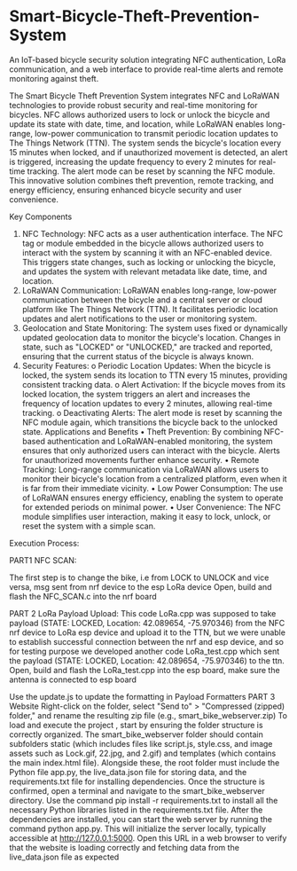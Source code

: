 # Smart-Bicycle-Theft-Prevention-System
An IoT-based bicycle security solution integrating NFC authentication, LoRa communication, and a web interface to provide real-time alerts and remote monitoring against theft.

The Smart Bicycle Theft Prevention System integrates NFC and LoRaWAN technologies to provide robust security and real-time monitoring for bicycles. NFC allows authorized users to lock or unlock the bicycle and update its state with date, time, and location, while LoRaWAN enables long-range, low-power communication to transmit periodic location updates to The Things Network (TTN). The system sends the bicycle's location every 15 minutes when locked, and if unauthorized movement is detected, an alert is triggered, increasing the update frequency to every 2 minutes for real-time tracking. The alert mode can be reset by scanning the NFC module. This innovative solution combines theft prevention, remote tracking, and energy efficiency, ensuring enhanced bicycle security and user convenience.

Key Components
1.	NFC Technology:
NFC acts as a user authentication interface. The NFC tag or module embedded in the bicycle allows authorized users to interact with the system by scanning it with an NFC-enabled device. This triggers state changes, such as locking or unlocking the bicycle, and updates the system with relevant metadata like date, time, and location.
2.	LoRaWAN Communication:
LoRaWAN enables long-range, low-power communication between the bicycle and a central server or cloud platform like The Things Network (TTN). It facilitates periodic location updates and alert notifications to the user or monitoring system.
3.	Geolocation and State Monitoring:
The system uses fixed or dynamically updated geolocation data to monitor the bicycle's location. Changes in state, such as "LOCKED" or "UNLOCKED," are tracked and reported, ensuring that the current status of the bicycle is always known.
4.	Security Features:
o	Periodic Location Updates: When the bicycle is locked, the system sends its location to TTN every 15 minutes, providing consistent tracking data.
o	Alert Activation: If the bicycle moves from its locked location, the system triggers an alert and increases the frequency of location updates to every 2 minutes, allowing real-time tracking.
o	Deactivating Alerts: The alert mode is reset by scanning the NFC module again, which transitions the bicycle back to the unlocked state.
Applications and Benefits
•	Theft Prevention: By combining NFC-based authentication and LoRaWAN-enabled monitoring, the system ensures that only authorized users can interact with the bicycle. Alerts for unauthorized movements further enhance security.
•	Remote Tracking: Long-range communication via LoRaWAN allows users to monitor their bicycle's location from a centralized platform, even when it is far from their immediate vicinity.
•	Low Power Consumption: The use of LoRaWAN ensures energy efficiency, enabling the system to operate for extended periods on minimal power.
•	User Convenience: The NFC module simplifies user interaction, making it easy to lock, unlock, or reset the system with a simple scan.

Execution Process:

PART1 NFC SCAN:

The first step is to change the bike, i.e from LOCK to UNLOCK and vice versa, msg sent from nrf device to the esp LoRa device
Open, build and flash the NFC_SCAN.c into the nrf board 

PART 2 LoRa Payload Upload:
This code LoRa.cpp was supposed to take payload (STATE: LOCKED, Location: 42.089654, -75.970346) from the NFC nrf device to LoRa esp device and upload it to the TTN, but we were unable to establish successful connection between the nrf and esp device, and so for testing purpose we developed another code LoRa_test.cpp which sent the payload (STATE: LOCKED, Location: 42.089654, -75.970346) to the ttn.
Open, build and flash the LoRa_test.cpp into the esp board, make sure the antenna is connected to esp board 

Use the update.js to update the formatting in Payload Formatters
PART 3 Website
Right-click on the folder, select "Send to" > "Compressed (zipped) folder," and rename the resulting zip file (e.g., smart_bike_webserver.zip)
To load and execute the project , start by ensuring the folder structure is correctly organized. The smart_bike_webserver folder should contain subfolders static (which includes files like script.js, style.css, and image assets such as Lock.gif, 22.jpg, and 2.gif) and templates (which contains the main index.html file). Alongside these, the root folder must include the Python file app.py, the live_data.json file for storing data, and the requirements.txt file for installing dependencies.
Once the structure is confirmed, open a terminal and navigate to the smart_bike_webserver directory. Use the command pip install -r requirements.txt to install all the necessary Python libraries listed in the requirements.txt file. After the dependencies are installed, you can start the web server by running the command python app.py. This will initialize the server locally, typically accessible at http://127.0.0.1:5000. Open this URL in a web browser to verify that the website is loading correctly and fetching data from the live_data.json file as expected

